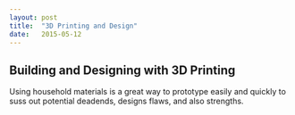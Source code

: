 ```yaml
---
layout: post
title:  "3D Printing and Design"
date:   2015-05-12
---
```

## Building and Designing with 3D Printing
Using household materials is a great way to prototype easily and quickly to suss out potential deadends, designs flaws, and also strengths.
